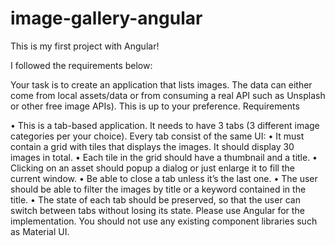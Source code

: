 # image-gallery-angular

This is my first project with Angular!

I followed the requirements below:

Your task is to create an application that lists images. The data can either come from local assets/data or
from consuming a real API such as Unsplash or other free image APIs). This is up to your preference.
Requirements

• This is a tab-based application. It needs to have 3 tabs (3 different image categories per your choice).
Every tab consist of the same UI:
• It must contain a grid with tiles that displays the images. It should display 30 images in total.
• Each tile in the grid should have a thumbnail and a title.
• Clicking on an asset should popup a dialog or just enlarge it to fill the current window.
• Be able to close a tab unless it’s the last one.
• The user should be able to filter the images by title or a keyword contained in the title.
• The state of each tab should be preserved, so that the user can switch between tabs without
losing its state.
Please use Angular for the implementation. You should not use any existing component libraries such as Material UI.





